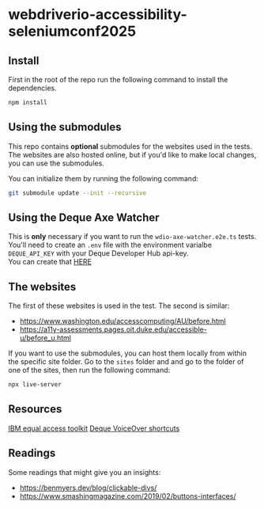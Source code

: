 # webdriverio-accessibility-seleniumconf2025

## Install
First in the root of the repo run the following command to install the dependencies.
```bash
npm install
```

## Using the submodules
This repo contains **optional** submodules for the websites used in the tests. The websites are also hosted online, but if you'd like to make local changes, you can use the submodules.

You can initialize them by running the following command:
```bash
git submodule update --init --recursive
```

## Using the Deque Axe Watcher
This is **only** necessary if you want to run the `wdio-axe-watcher.e2e.ts` tests. You'll need to create an `.env` file with the environment varialbe `DEQUE_API_KEY` with your Deque Developer Hub api-key.   
You can create that [HERE](https://axe.deque.com/settings)

## The websites
The first of these websites is used in the test. The second is similar:
- https://www.washington.edu/accesscomputing/AU/before.html
- https://a11y-assessments.pages.oit.duke.edu/accessible-u/before_u.html


If you want to use the submodules, you can host them locally from within the specific site folder.
Go to the `sites` folder and and go to the folder of one of the sites, then run the following command:    
```bash
npx live-server
```


## Resources
[IBM equal access toolkit](https://www.ibm.com/able/toolkit/)
[Deque VoiceOver shortcuts](https://dequeuniversity.com/screenreaders/voiceover-keyboard-shortcuts)

## Readings
Some readings that might give you an insights:
* https://benmyers.dev/blog/clickable-divs/
* https://www.smashingmagazine.com/2019/02/buttons-interfaces/